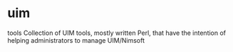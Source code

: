 # uim
tools
Collection of UIM tools, mostly written Perl, that have the intention of helping administrators to manage UIM/Nimsoft
